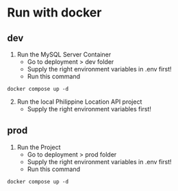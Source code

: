 # Run with docker
## dev
1. Run the MySQL Server Container
    - Go to deployment > dev folder
    - Supply the right environment variables in .env first!
    - Run this command
```
docker compose up -d
```

2. Run the local Philippine Location API project
    - Supply the right environment variables first!

## prod
1. Run the Project
    - Go to deployment > prod folder
    - Supply the right environment variables in .env first!
    - Run this command
```
docker compose up -d
```